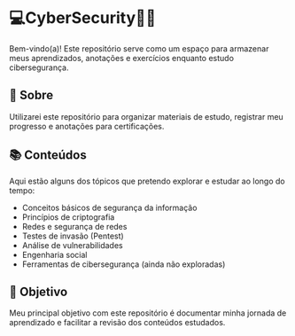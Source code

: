 # 💻CyberSecurity🔐🔑

Bem-vindo(a)! Este repositório serve como um espaço para armazenar meus aprendizados, anotações e exercícios enquanto estudo cibersegurança.  

## 📌 Sobre  
Utilizarei este repositório para organizar materiais de estudo, registrar meu progresso e anotações para certificações.

## 📚 Conteúdos  
Aqui estão alguns dos tópicos que pretendo explorar e estudar ao longo do tempo:  

- Conceitos básicos de segurança da informação  
- Princípios de criptografia  
- Redes e segurança de redes  
- Testes de invasão (Pentest)  
- Análise de vulnerabilidades  
- Engenharia social  
- Ferramentas de cibersegurança (ainda não exploradas)
 
## 🚀 Objetivo  
Meu principal objetivo com este repositório é documentar minha jornada de aprendizado e facilitar a revisão dos conteúdos estudados.  

<!--##🚀 Ferramentas Utilizadas
Durante os estudos, utilizarei diversas ferramentas populares no mercado de cibersegurança, como:

- Kali Linux
- Metasploit Framework
- Burp Suite
- Wireshark
- John the Ripper
- Ghidra
- Nmap
- Sqlmap -->
